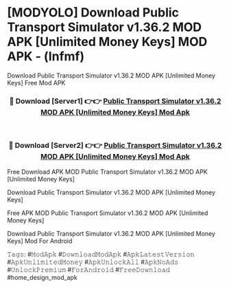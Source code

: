 # [MODYOLO] Download Public Transport Simulator v1.36.2 MOD APK [Unlimited Money Keys] MOD APK - (lnfmf)
Download Public Transport Simulator v1.36.2 MOD APK [Unlimited Money Keys] Free Mod APK

<div align="center">
<h3>🔴 Download [Server1] 👉👉 <a href="https://apk-comot.site?title=Public_Transport_Simulator_v1.36.2_MOD_APK_[Unlimited_Money_Keys]">Public Transport Simulator v1.36.2 MOD APK [Unlimited Money Keys] Mod Apk</a></h3><br>

<h3>🔴 Download [Server2] 👉👉 <a href="https://apk-comot.site?title=Public_Transport_Simulator_v1.36.2_MOD_APK_[Unlimited_Money_Keys]">Public Transport Simulator v1.36.2 MOD APK [Unlimited Money Keys] Mod Apk</a></h3>
</div>


Free Download APK MOD Public Transport Simulator v1.36.2 MOD APK [Unlimited Money Keys]

Download Public Transport Simulator v1.36.2 MOD APK [Unlimited Money Keys] 

Free APK MOD Public Transport Simulator v1.36.2 MOD APK [Unlimited Money Keys] 

Download Public Transport Simulator v1.36.2 MOD APK [Unlimited Money Keys] Mod For Android

𝚃𝚊𝚐𝚜: #𝙼𝚘𝚍𝙰𝚙𝚔 #𝙳𝚘𝚠𝚗𝚕𝚘𝚊𝚍𝙼𝚘𝚍𝙰𝚙𝚔 #𝙰𝚙𝚔𝙻𝚊𝚝𝚎𝚜𝚝𝚅𝚎𝚛𝚜𝚒𝚘𝚗 #𝙰𝚙𝚔𝚄𝚗𝚕𝚒𝚖𝚒𝚝𝚎𝚍𝙼𝚘𝚗𝚎𝚢 #𝙰𝚙𝚔𝚄𝚗𝚕𝚘𝚌𝚔𝙰𝚕𝚕 #𝙰𝚙𝚔𝙽𝚘𝙰𝚍𝚜 #𝚄𝚗𝚕𝚘𝚌𝚔𝙿𝚛𝚎𝚖𝚒𝚞𝚖 #𝙵𝚘𝚛𝙰𝚗𝚍𝚛𝚘𝚒𝚍 #𝙵𝚛𝚎𝚎𝙳𝚘𝚠𝚗𝚕𝚘𝚊𝚍 #home_design_mod_apk